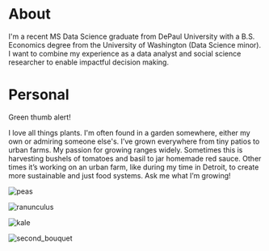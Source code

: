 # About

I'm a recent MS Data Science graduate from DePaul University with a B.S. Economics degree from the University of Washington (Data Science minor). I want to combine my experience as a data analyst and social science researcher to enable impactful decision making.



# Personal

Green thumb alert!

I love all things plants. I'm often found in a garden somewhere, either my own or admiring someone else's. I’ve grown everywhere from tiny patios to urban farms. My passion for growing ranges widely. Sometimes this is harvesting bushels of tomatoes and basil to jar homemade red sauce. Other times it’s working on an urban farm, like during my time in Detroit, to create more sustainable and just food systems.
Ask me what I’m growing!


![peas](images/peas.png)

![ranunculus](images/ranunculus_bouquet.png)

![kale](images/kale.png)

![second_bouquet](images/bouq2.png)

